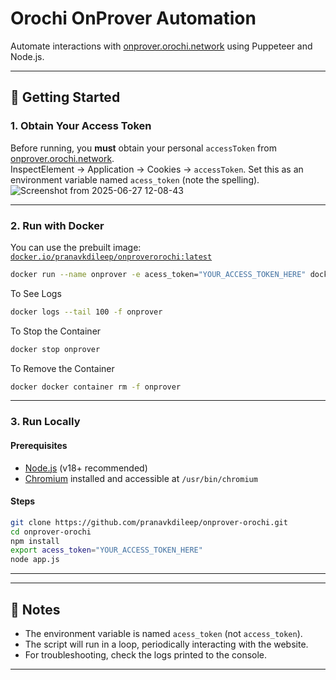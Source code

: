 # Orochi OnProver Automation

Automate interactions with [onprover.orochi.network](https://onprover.orochi.network/) using Puppeteer and Node.js.

---

## 🚀 Getting Started

### 1. Obtain Your Access Token

Before running, you **must** obtain your personal `accessToken` from [onprover.orochi.network](https://onprover.orochi.network/).  
InspectElement -> Application -> Cookies -> `accessToken`.
Set this as an environment variable named `acess_token` (note the spelling).
![Screenshot from 2025-06-27 12-08-43](https://github.com/user-attachments/assets/354bcf83-d96d-4a52-b7de-9fb37df97890)


---


### 2. Run with Docker

You can use the prebuilt image:  
[`docker.io/pranavkdileep/onproverorochi:latest`](https://hub.docker.com/r/pranavkdileep/onproverorochi)


```sh
docker run --name onprover -e acess_token="YOUR_ACCESS_TOKEN_HERE" docker.io/pranavkdileep/onproverorochi:latest
```
To See Logs

```sh
docker logs --tail 100 -f onprover
```
To Stop the Container

```sh
docker stop onprover
```
To Remove the Container
```sh
docker docker container rm -f onprover
```

---

### 3. Run Locally

#### Prerequisites

- [Node.js](https://nodejs.org/) (v18+ recommended)
- [Chromium](https://www.chromium.org/getting-involved/download-chromium/) installed and accessible at `/usr/bin/chromium`

#### Steps

```sh
git clone https://github.com/pranavkdileep/onprover-orochi.git
cd onprover-orochi
npm install
export acess_token="YOUR_ACCESS_TOKEN_HERE"
node app.js
```

---

---

## 📝 Notes

- The environment variable is named `acess_token` (not `access_token`).
- The script will run in a loop, periodically interacting with the website.
- For troubleshooting, check the logs printed to the console.

---
